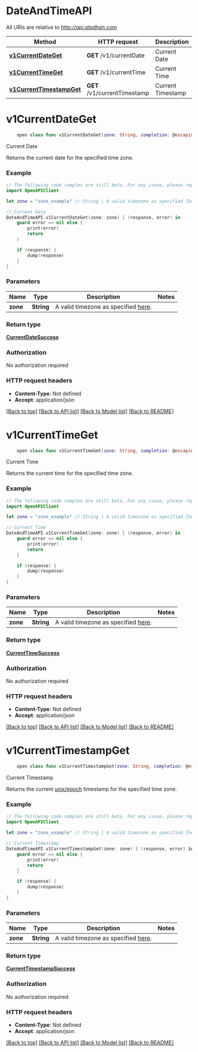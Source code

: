 # DateAndTimeAPI

All URIs are relative to *http://api.aladhan.com*

Method | HTTP request | Description
------------- | ------------- | -------------
[**v1CurrentDateGet**](DateAndTimeAPI.md#v1currentdateget) | **GET** /v1/currentDate | Current Date
[**v1CurrentTimeGet**](DateAndTimeAPI.md#v1currenttimeget) | **GET** /v1/currentTime | Current Time
[**v1CurrentTimestampGet**](DateAndTimeAPI.md#v1currenttimestampget) | **GET** /v1/currentTimestamp | Current Timestamp


# **v1CurrentDateGet**
```swift
    open class func v1CurrentDateGet(zone: String, completion: @escaping (_ data: CurrentDateSuccess?, _ error: Error?) -> Void)
```

Current Date

Returns the current date for the specified time zone. 

### Example
```swift
// The following code samples are still beta. For any issue, please report via http://github.com/OpenAPITools/openapi-generator/issues/new
import OpenAPIClient

let zone = "zone_example" // String | A valid timezone as specified [here](http://php.net/manual/en/timezones.php).

// Current Date
DateAndTimeAPI.v1CurrentDateGet(zone: zone) { (response, error) in
    guard error == nil else {
        print(error)
        return
    }

    if (response) {
        dump(response)
    }
}
```

### Parameters

Name | Type | Description  | Notes
------------- | ------------- | ------------- | -------------
 **zone** | **String** | A valid timezone as specified [here](http://php.net/manual/en/timezones.php). | 

### Return type

[**CurrentDateSuccess**](CurrentDateSuccess.md)

### Authorization

No authorization required

### HTTP request headers

 - **Content-Type**: Not defined
 - **Accept**: application/json

[[Back to top]](#) [[Back to API list]](../README.md#documentation-for-api-endpoints) [[Back to Model list]](../README.md#documentation-for-models) [[Back to README]](../README.md)

# **v1CurrentTimeGet**
```swift
    open class func v1CurrentTimeGet(zone: String, completion: @escaping (_ data: CurrentTimeSuccess?, _ error: Error?) -> Void)
```

Current Time

Returns the current time for the specified time zone. 

### Example
```swift
// The following code samples are still beta. For any issue, please report via http://github.com/OpenAPITools/openapi-generator/issues/new
import OpenAPIClient

let zone = "zone_example" // String | A valid timezone as specified [here](http://php.net/manual/en/timezones.php).

// Current Time
DateAndTimeAPI.v1CurrentTimeGet(zone: zone) { (response, error) in
    guard error == nil else {
        print(error)
        return
    }

    if (response) {
        dump(response)
    }
}
```

### Parameters

Name | Type | Description  | Notes
------------- | ------------- | ------------- | -------------
 **zone** | **String** | A valid timezone as specified [here](http://php.net/manual/en/timezones.php). | 

### Return type

[**CurrentTimeSuccess**](CurrentTimeSuccess.md)

### Authorization

No authorization required

### HTTP request headers

 - **Content-Type**: Not defined
 - **Accept**: application/json

[[Back to top]](#) [[Back to API list]](../README.md#documentation-for-api-endpoints) [[Back to Model list]](../README.md#documentation-for-models) [[Back to README]](../README.md)

# **v1CurrentTimestampGet**
```swift
    open class func v1CurrentTimestampGet(zone: String, completion: @escaping (_ data: CurrentTimestampSuccess?, _ error: Error?) -> Void)
```

Current Timestamp

Returns the current [unix/epoch](https://en.wikipedia.org/wiki/Unix_time) timestamp for the specified time zone. 

### Example
```swift
// The following code samples are still beta. For any issue, please report via http://github.com/OpenAPITools/openapi-generator/issues/new
import OpenAPIClient

let zone = "zone_example" // String | A valid timezone as specified [here](http://php.net/manual/en/timezones.php).

// Current Timestamp
DateAndTimeAPI.v1CurrentTimestampGet(zone: zone) { (response, error) in
    guard error == nil else {
        print(error)
        return
    }

    if (response) {
        dump(response)
    }
}
```

### Parameters

Name | Type | Description  | Notes
------------- | ------------- | ------------- | -------------
 **zone** | **String** | A valid timezone as specified [here](http://php.net/manual/en/timezones.php). | 

### Return type

[**CurrentTimestampSuccess**](CurrentTimestampSuccess.md)

### Authorization

No authorization required

### HTTP request headers

 - **Content-Type**: Not defined
 - **Accept**: application/json

[[Back to top]](#) [[Back to API list]](../README.md#documentation-for-api-endpoints) [[Back to Model list]](../README.md#documentation-for-models) [[Back to README]](../README.md)

